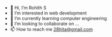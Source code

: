 - 👋 Hi, I’m Rohith S
- 👀 I’m interested in web development
- 🌱 I’m currently learning computer engineering
- 💞️ I’m looking to collaborate on ...
- 📫 How to reach me 28hita@gmail.com

<!---
prabhurohiths/prabhurohiths is a ✨ special ✨ repository because its `README.md` (this file) appears on your GitHub profile.
You can click the Preview link to take a look at your changes.
--->
